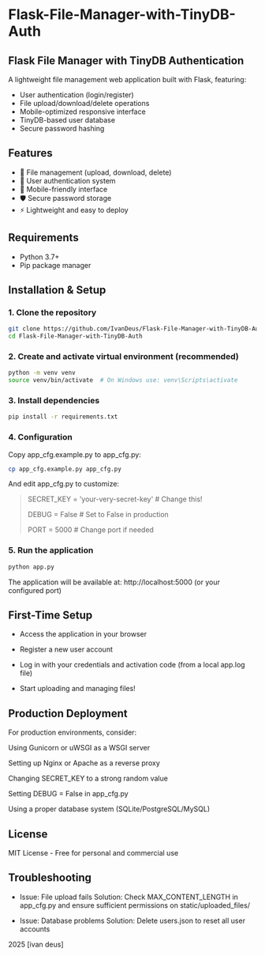 # Flask-File-Manager-with-TinyDB-Auth
## Flask File Manager with TinyDB Authentication

A lightweight file management web application built with Flask, featuring:
- User authentication (login/register)
- File upload/download/delete operations
- Mobile-optimized responsive interface
- TinyDB-based user database
- Secure password hashing

## Features

- 📁 File management (upload, download, delete)
- 🔐 User authentication system
- 📱 Mobile-friendly interface
- 🛡️ Secure password storage
- ⚡ Lightweight and easy to deploy

## Requirements

- Python 3.7+
- Pip package manager

## Installation & Setup

### 1. Clone the repository
```bash
git clone https://github.com/IvanDeus/Flask-File-Manager-with-TinyDB-Auth.git
cd Flask-File-Manager-with-TinyDB-Auth
```
### 2. Create and activate virtual environment (recommended)
```bash
python -m venv venv
source venv/bin/activate  # On Windows use: venv\Scripts\activate
```
### 3. Install dependencies
```bash
pip install -r requirements.txt
```
### 4. Configuration
Copy app_cfg.example.py to app_cfg.py:
```bash
cp app_cfg.example.py app_cfg.py
```
And edit app_cfg.py to customize:
> SECRET_KEY = 'your-very-secret-key'  # Change this!
> 
> DEBUG = False  # Set to False in production
> 
> PORT = 5000    # Change port if needed

### 5. Run the application
```bash
python app.py
```
The application will be available at:
http://localhost:5000 (or your configured port)

## First-Time Setup
- Access the application in your browser

- Register a new user account

- Log in with your credentials and activation code (from a local app.log file)

- Start uploading and managing files!

## Production Deployment
For production environments, consider:

Using Gunicorn or uWSGI as a WSGI server

Setting up Nginx or Apache as a reverse proxy

Changing SECRET_KEY to a strong random value

Setting DEBUG = False in app_cfg.py

Using a proper database system (SQLite/PostgreSQL/MySQL)

## License
MIT License - Free for personal and commercial use

## Troubleshooting
- Issue: File upload fails
  Solution: Check MAX_CONTENT_LENGTH in app_cfg.py and ensure sufficient permissions on static/uploaded_files/

- Issue: Database problems
  Solution: Delete users.json to reset all user accounts

2025 [ivan deus]
